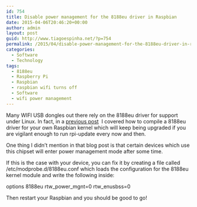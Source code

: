 ```yaml
---
id: 754
title: Disable power management for the 8188eu driver in Raspbian
date: 2015-04-06T20:46:20+00:00
author: admin
layout: post
guid: http://www.tiagoespinha.net/?p=754
permalink: /2015/04/disable-power-management-for-the-8188eu-driver-in-raspbian/
categories:
  - Software
  - Technology
tags:
  - 8188eu
  - Raspberry Pi
  - Raspbian
  - raspbian wifi turns off
  - Software
  - wifi power management
---
```

Many WIFI USB dongles out there rely on the 8188eu driver for support under Linux. In fact, in a [previous post](http://www.tiagoespinha.net/2014/04/how-to-get-the-tp-link-tl-wn725n-working-on-raspberry-pi/)  I covered how to compile a 8188eu driver for your own Raspbian kernel which will keep being upgraded if you are vigilant enough to run rpi-update every now and then.

One thing I didn&#8217;t mention in that blog post is that certain devices which use this chipset will enter power management mode after some time.

If this is the case with your device, you can fix it by creating a file called /etc/modprobe.d/8188eu.conf which loads the configuration for the 8188eu kernel module and write the following inside:

options 8188eu rtw\_power\_mgnt=0 rtw_enusbss=0

Then restart your Raspbian and you should be good to go!

&nbsp;
